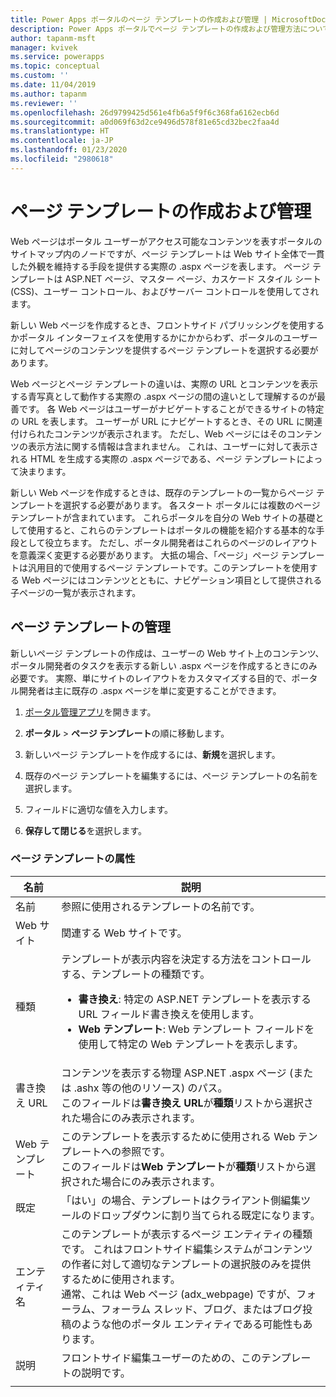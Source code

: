 ```yaml
---
title: Power Apps ポータルのページ テンプレートの作成および管理 | MicrosoftDocs
description: Power Apps ポータルでページ テンプレートの作成および管理方法について | MicrosoftDocs
author: tapanm-msft
manager: kvivek
ms.service: powerapps
ms.topic: conceptual
ms.custom: ''
ms.date: 11/04/2019
ms.author: tapanm
ms.reviewer: ''
ms.openlocfilehash: 26d9799425d561e4fb6a5f9f6c368fa6162ecb6d
ms.sourcegitcommit: a0d069f63d2ce9496d578f81e65cd32bec2faa4d
ms.translationtype: HT
ms.contentlocale: ja-JP
ms.lasthandoff: 01/23/2020
ms.locfileid: "2980618"
---
```

# <a name="create-and-manage-page-templates"></a>ページ テンプレートの作成および管理

Web ページはポータル ユーザーがアクセス可能なコンテンツを表すポータルのサイトマップ内のノードですが、ページ テンプレートは Web サイト全体で一貫した外観を維持する手段を提供する実際の .aspx ページを表します。 ページ テンプレートは ASP.NET ページ、マスター ページ、カスケード スタイル シート (CSS)、ユーザー コントロール、およびサーバー コントロールを使用してされます。

新しい Web ページを作成するとき、フロントサイド パブリッシングを使用するかポータル インターフェイスを使用するかにかからわず、ポータルのユーザーに対してページのコンテンツを提供するページ テンプレートを選択する必要があります。

Web ページとページ テンプレートの違いは、実際の URL とコンテンツを表示する青写真として動作する実際の .aspx ページの間の違いとして理解するのが最善です。 各 Web ページはユーザーがナビゲートすることができるサイトの特定の URL を表します。 ユーザーが URL にナビゲートするとき、その URL に関連付けられたコンテンツが表示されます。 ただし、Web ページにはそのコンテンツの表示方法に関する情報は含まれません。  これは、ユーザーに対して表示される HTML を生成する実際の .aspx ページである、ページ テンプレートによって決まります。

新しい Web ページを作成するときは、既存のテンプレートの一覧からページ テンプレートを選択する必要があります。 各スタート ポータルには複数のページ テンプレートが含まれています。 これらポータルを自分の Web サイトの基礎として使用すると、これらのテンプレートはポータルの機能を紹介する基本的な手段として役立ちます。 ただし、ポータル開発者はこれらのページのレイアウトを意義深く変更する必要があります。 大抵の場合、「ページ」ページ テンプレートは汎用目的で使用するページ テンプレートです。このテンプレートを使用する Web ページにはコンテンツとともに、ナビゲーション項目として提供される子ページの一覧が表示されます。

## <a name="manage-page-templates"></a>ページ テンプレートの管理

新しいページ テンプレートの作成は、ユーザーの Web サイト上のコンテンツ、ポータル開発者のタスクを表示する新しい .aspx ページを作成するときにのみ必要です。 実際、単にサイトのレイアウトをカスタマイズする目的で、ポータル開発者は主に既存の .aspx ページを単に変更することができます。

1. [ポータル管理アプリ](configure-portal.md)を開きます。

2. **ポータル** > **ページ テンプレート**の順に移動します。

3. 新しいページ テンプレートを作成するには、**新規**を選択します。

4. 既存のページ テンプレートを編集するには、ページ テンプレートの名前を選択します。

5. フィールドに適切な値を入力します。

6. **保存して閉じる**を選択します。

### <a name="page-template-attributes"></a>ページ テンプレートの属性

|名前 |説明 |
|-----|--------|
|名前    |参照に使用されるテンプレートの名前です。   |
|Web サイト   |関連する Web サイトです。   |
|種類   |テンプレートが表示内容を決定する方法をコントロールする、テンプレートの種類です。<ul><li>**書き換え**: 特定の ASP.NET テンプレートを表示する URL フィールド書き換えを使用します。</li><li>**Web テンプレート**: Web テンプレート フィールドを使用して特定の Web テンプレートを表示します。</li></ul>   |
|書き換え URL   |コンテンツを表示する物理 ASP.NET .aspx ページ (または .ashx 等の他のリソース) のパス。<br> このフィールドは**書き換え URL**が**種類**リストから選択された場合にのみ表示されます。 |
|Web テンプレート   |このテンプレートを表示するために使用される Web テンプレートへの参照です。<br>このフィールドは**Web テンプレート**が**種類**リストから選択された場合にのみ表示されます。  |
|既定   |「はい」の場合、テンプレートはクライアント側編集ツールのドロップダウンに割り当てられる既定になります。   |
|エンティティ名   |このテンプレートが表示するページ エンティティの種類です。 これはフロントサイド編集システムがコンテンツの作者に対して適切なテンプレートの選択肢のみを提供するために使用されます。<br>通常、これは Web ページ (adx_webpage) ですが、フォーラム、フォーラム スレッド、ブログ、またはブログ投稿のような他のポータル エンティティである可能性もあります。   |
|説明  |フロントサイド編集ユーザーのための、このテンプレートの説明です。 |
|||

